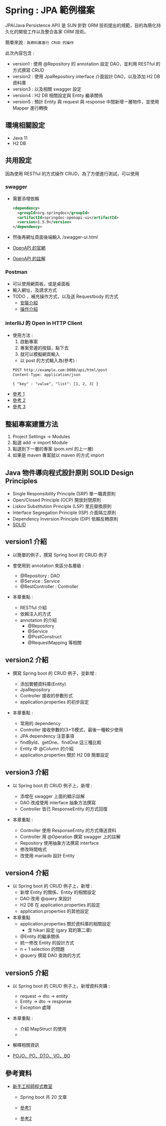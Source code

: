 # Spring : JPA 範例檔案

JPA(Java Persistence API) 是 SUN 針對 ORM 技術提出的規範，目的為簡化持久化的開發工作以及整合各家 ORM 技術。

簡單來說 : `與資料庫進行 CRUD 的操作`

此次內容包含 :
- version1 : 使用 @Repository 的 annotation 設定 DAO，並利用 RESTful 的方式撰寫 CRUD
- version2 : 使用 JpaRepository interface 介面設計 DAO，以及添加 H2 DB 資料庫
- version3 : 以及相關 swagger 設定
- version4 : H2 DB 相關設定與 Entity 繼承關係
- version5 : 預計 Entity 與 request 與 response 中間新增一層物件，並使用 Mapper 進行轉換

## 環境相關設定
* Java 11
* H2 DB


## 共用設定
因為使用 RESTful 的方式操作 CRUD，為了方便進行測試，可以使用

### swagger

- 需要添增依賴
  ```xml
  <dependency>
    <groupId>org.springdoc</groupId>
    <artifactId>springdoc-openapi-ui</artifactId>
    <version>1.5.9</version>
  </dependency>
  ```
- 然後再網址頁面後端輸入 /swagger-ui.html

- [OpenAPI 的官網](https://www.baeldung.com/spring-rest-openapi-documentation)
- [OpenAPI 的註解](https://springdoc.org/#migrating-from-springfox)
### Postman

- 可以使用網頁板，或是桌面板
- 輸入網址，及請求方式
- TODO ，補充操作方式，以及送 Requestbody 的方式  
  - [安裝介紹](https://ithelp.ithome.com.tw/articles/10201503)
  - [操作介紹](https://tw.alphacamp.co/blog/postman-api-tutorial-for-beginners)
  
### interlliJ 的 Open in HTTP Client
- 使用方法 : 
  1. 啟動專案
  2. 專案旁邊的按鈕，點下去
  3. 就可以模擬網頁輸入
  - 以 post 的方式輸入為(參考) : 
  ```xml
  POST http://example.com:8080/api/html/post 
  Content-Type: application/json 
  
  { "key" : "value", "list": [1, 2, 3] }
  ```
- [參考 1](https://www.jetbrains.com/help/idea/exploring-http-syntax.html#compose-several-requests-in-a-file)
- [參考 2](https://www.jetbrains.com/help/idea/http-client-in-product-code-editor.html)
- [參考 3](https://blog.jetbrains.com/idea/2020/09/at-your-request-use-the-http-client-in-intellij-idea-for-spring-boot-restful-web-services/)

## 整組專案建置方法
1. Project Settings -> Modules 
2. 點選 add -> import Module
3. 點選到下一層的專案 (pom.xml 的上一層)
4. 如果是 maven 專案就以 maven 的方式 import

## Java 物件導向程式設計原則 SOLID Design Principles
- Single Responsibility Principle (SRP) 單一職責原則
- Open/Closed Principle (OCP) 開放封閉原則
- Liskov Substitution Principle (LSP) 里氏替換原則
- Interface Segregation Principle (ISP) 介面隔立原則
- Dependency Inversion Principle (DIP) 依賴反轉原則
- [SOLID](https://matthung0807.blogspot.com/2019/08/java-solid-design-principles.html)

## version1 介紹
- 以簡單的例子，撰寫 Spring boot 的 CRUD 例子
- 會使用到 annotation 來區分各層級 : 
  - @Repository : DAO
  - @Service : Service
  - @RestController : Controller   

- 本章重點 :
  - RESTful 介紹
  - 依賴注入的方式
  - annotation 的介紹
    - @Repository
    - @Service
    - @PostConstruct
    - @RequestMapping 等相關
    
    
## version2 介紹
- 撰寫 Spring boot 的 CRUD 例子，並新增 :
  - 添加實體資料庫(Entity)
  - JpaRepository
  - Controller 接收的參數形式
  - application.properties 的初步設定  
  
- 本章重點 :
  - 常用的 dependency
  - Controller 接收參數的(3+1)模式，最後一種較少使用
  - JPA dependency 注意事項
  - findById、getOne、findOne 這三種比較
  - Entity 中 @Column 的介紹
  - application.properties 關於 H2 DB 簡單設定


## version3 介紹
- 以 Spring boot 的 CRUD 例子上，新增 :
  - 添增在 swagger 上面的顯示註解
  - DAO 改成使用 interface 抽象方法撰寫
  - Controller 皆已 ResponseEntity 的方式回復 

- 本章重點 :
  - Controller 使用 ResponseEntity 的方式傳送資料
  - Controller 用 @Operation 撰寫 swagger 上的註解
  - Repository 使用抽象方法撰寫 interface
  - 修改時間格式
  - 改使用 mariadb 設計 Entity


## version4 介紹
- 以 Spring boot 的 CRUD 例子上，新增 :
  - 新增 Entity 的關係、Entity 的相關設定
  - DAO 改用 @query 來設計
  - H2 DB 在 application.properties 的設定
  - application.properties 的其他設定
- 本章重點
  - application.properties 關於資料庫的相關設定
    - 含 hikari 設定 (gary 寫的第二章)
  - @Entity 的繼承關係
  - 統一修改 Entity 的設計方式
  - n + 1 selection 的問題
  - @query 撰寫 DAO 查詢的方式

## version5 介紹
- 以 Spring boot 的 CRUD 例子上，新增資料夾購 :
  - request -> dto -> entity
  - Entity -> dto -> response
  - Exception 處理  

- 本章重點 :
  - 介紹 MapStruct 的使用
  - 
- 解釋相關資訊
- [POJO、PO、DTO、VO、BO](https://hackmd.io/@MonsterLee/HJyAdgRBB)

## 參考資料
- [新手工程師程式教室](https://chikuwa-tech-study.blogspot.com/2021/05/spring-boot-create-project.html)
  - Spring boot 共 20 文章

   - [參考1](https://www.javacodemonk.com/difference-between-getone-and-findbyid-in-spring-data-jpa-3a96c3ff)
   - [參考2](https://www.wuzhongyue.com/2018/2018-08-19-spring-data-jpa-getone-nosession.html)

